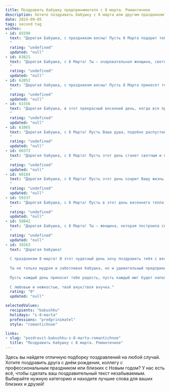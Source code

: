 ```yaml
---
title: Поздравить бабушку предпринимателя с 8 марта. Романтичное
description: Хотите поздравить бабушку с 8 марта или другим праздником? Наш ИИ создаст незабываемое поздравление, а вы обязательно выделитесь среди других.  
date: 2024-09-05
tags: second tag
wishes:
- id: 65598
  text: "Дорогая Бабушка, с праздником весны! Пусть 8 Марта подарит тебе нежность весенних цветов, светлую радость и сияние твоей красоты. Твой деловой талант и энергия –  настоящий пример для всех нас. Желаю тебе успехов в твоих начинаниях, вдохновения для новых идей и, конечно же, крепкого здоровья и счастья!
  "
  rating: "undefined"
  updated: "null"
- id: 63821
  text: "Дорогая Бабушка, с 8 Марта! Ты — очаровательная женщина, светлый ангел-хранитель, талантливый предприниматель! Пусть твоя жизнь всегда будет наполнена вдохновением, успехом и любовью, а каждый день – волшебной сказкой.
  "
  rating: "undefined"
  updated: "null"
- id: 62052
  text: "Дорогая бабушка, с праздником весны! Пусть 8 Марта принесет тебе море цветов, улыбок и нежных чувств. Ты –  настоящий пример женственности, силы и элегантности.  Твой предпринимательский дух вдохновляет, а деловая хватка вызывает восхищение. Желаю тебе  здоровья,  счастья и  любви.  Пусть  каждая  минута  твоей  жизни  будет  наполнена  радостью и  светлыми  эмоциями!
  "
  rating: "undefined"
  updated: "null"
- id: 61556
  text: "Дорогая Бабушка, в этот прекрасный весенний день, когда вся природа пробуждается, я хочу поздравить тебя с 8 Марта! Ты - не только талантливая предпринимательница, но и воплощение женственности, нежности и мудрости. Пусть твоя жизнь всегда будет наполнена светом, любовью и вдохновением!
  "
  rating: "undefined"
  updated: "null"
- id: 61065
  text: "Дорогая Бабушка, с 8 Марта! Пусть Ваша душа, подобно распустившемуся весеннему цветку,  будет наполнена радостью, любовью и нежностью. Вы - удивительная женщина, настоящий предприниматель,  с сильным духом и добрым сердцем. Желаю Вам крепкого здоровья,  неиссякаемой энергии и бесконечного счастья!
  "
  rating: "undefined"
  updated: "null"
- id: 60373
  text: "Дорогая бабушка, с 8 Марта! Пусть этот день станет светлым и полным радости, как рассвет над твоим любимым бизнесом. Ты — воплощение силы, мудрости и вдохновения, и мы восхищаемся твоим предпринимательским духом. Желаю тебе всегда оставаться такой же энергичной и успешной, с каждым днем  радуя нас своими достижениями.
  "
  rating: "undefined"
  updated: "null"
- id: 60184
  text: "Дорогая Бабушка, с 8 Марта! Пусть этот день озарит Вашу жизнь нежностью весенних цветов, а Ваше сердце согреет тепло самых искренних чувств. Вы - удивительная женщина, настоящий предприниматель, полная сил и энергии, которая вдохновляет нас своим примером. Желаю Вам океан счастья, здоровья и любви!
  "
  rating: "undefined"
  updated: "null"
- id: 59337
  text: "Дорогая Бабушка, с 8 Марта! Пусть в этот день весеннего тепла и нежности вокруг тебя будет аромат цветов, а в глазах сияет радость. Ты – удивительная женщина, предприниматель с сильным духом и добрым сердцем. Желаю тебе крепкого здоровья, вдохновения и  счастья, которое всегда будет рядом.
  "
  rating: "undefined"
  updated: "null"
- id: 58842
  text: "Дорогая Бабушка, с 8 Марта! Ты – женщина, которая построила свой мир, воплощая в жизнь самые смелые идеи. Твоя сила духа, неутомимая энергия и яркий талант предпринимателя вдохновляют меня каждый день. Пусть в твоей жизни всегда будет место для любви, радости и новых побед!
  "
  rating: "undefined"
  updated: "null"
- id: 39263
  text: "Дорогая бабушка!
  
  С праздником 8 марта! В этот чудесный день хочу поздравить тебя с весной в душе и в сердце. Ты — словно яркий цветок в саду нашей жизни, наполняющий все вокруг теплом и вдохновением.
  
  Ты не только мудрая и заботливая бабушка, но и удивительный предприниматель, сумевший построить свою жизнь на смелых решениях и бесконечном труде. Твоя энергия и оптимизм вдохновляют, и я горжусь тем, что ты моя бабушка.
  
  Пусть каждый день приносит тебе радость, пусть каждый миг будет наполнен счастьем. Желаю здоровья, любви и новых свершений в твоем деле. Ты заслуживаешь только самого лучшего!
  
  С любовью и нежностью, твой внук/твоя внучка."
  rating: "0"
  updated: "null"

selectedValues:
  recipients: "babushku"
  holidays: "s-8-marta"
  professions: "predprinimatel"
  style: "romantichnoe"

links:
- slug: "pozdravit-babushku-s-8-marta-romantichnoe"
  title: "Поздравить бабушку с 8 марта. Романтичное"
---
```


Здесь вы найдете отличную подборку поздравлений на любой случай. 
Хотите поздравить друга с днём рождения, коллегу с профессиональным праздником или близких с Новым годом? У нас есть всё, чтобы сделать ваш поздравительный текст незабываемым. Выбирайте нужную категорию и находите лучшие слова для ваших близких и друзей!
